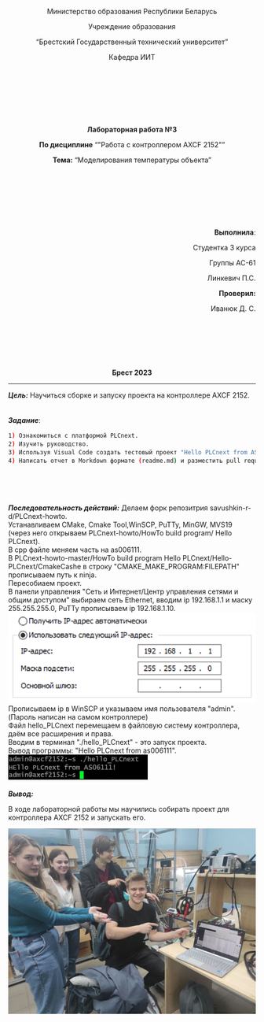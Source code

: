 <p align="center">Министерство образования Республики Беларусь</p>
<p align="center">Учреждение образования</p>
<p align="center">“Брестский Государственный технический университет”</p>
<p align="center">Кафедра ИИТ</p>
<br><br><br><br><br><br>
<p align="center"><strong>Лабораторная работа №3</strong></p>
<p align="center"><strong>По дисциплине</strong> “"Работа с контроллером AXCF 2152"”</p>
<p align="center"><strong>Тема:</strong> “Моделирования температуры объекта”</p>
<br><br><br><br><br><br>
<p align="right"><strong>Выполнила</strong>:</p>
<p align="right">Студентка 3 курса</p>
<p align="right">Группы АС-61</p>
<p align="right">Линкевич П.С.</p>
<p align="right"><strong>Проверил:</strong></p>
<p align="right">Иванюк Д. С.</p>
<br><br><br><br><br>
<p align="center"><strong>Брест 2023</strong></p>

---
***Цель:***
Научиться сборке и запуску проекта на контроллере AXCF 2152.
<br><br><br>
***Задание***:
``` bash
1) Ознакомиться с платформой PLCnext.
2) Изучить руководство.
3) Используя Visual Code создать тестовый проект "Hello PLCnext from AS006111!", собрать его и продемонстрировать работоспособность на тестовом контроллере.
4) Написать отчет в Morkdown формате (readme.md) и разместить pull request в следующем каталоге: trunk\as0006111\task_03\doc.
```
<br><br><br>

***Последовательность действий:***
Делаем форк репозитрия savushkin-r-d/PLCnext-howto.<br>
Устанавливаем CMake, Cmake Tool,WinSCP, PuTTy, MinGW, MVS19 (через него открываем PLCnext-howto/HowTo build program/ Hello PLCnext).<br>
В cpp файле меняем часть на as006111.<br>
В PLCnext-howto-master/HowTo build program Hello PLCnext/Hello-PLCnext/CmakeCashe в строку "CMAKE_MAKE_PROGRAM:FILEPATH" прописываем путь к ninja.<br>
Пересобиаем проект.<br>
В панели управления "Сеть и Интернет/Центр управления сетями и общим доступом" выбираем  сеть Ethernet, вводим ip 192.168.1.1 и маску 255.255.255.0, PuTTy прописываем ip 192.168.1.10.<br>
![](../../images/Connection.png)
Прописываем ip в WinSCP и указываем имя пользователя "admin".(Пароль написан на самом контроллере)<br>
Файл hello_PLCnext перемещаем в файловую систему контроллера, даём все расширения и права. <br>
Вводим в терминал "./hello_PLCnext" - это запуск проекта. <br>
Вывод программы: "Hello PLCnext from as006111". <br>
![](../../images/Conclusion.png)
<br><br>
<strong><em>Вывод:</em></strong>
<p>В ходе лабораторной работы мы научились собирать проект для контроллера AXCF 2152 и запускать его. </p>

![](../../images/Laboratory.png)

